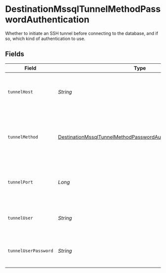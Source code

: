# DestinationMssqlTunnelMethodPasswordAuthentication

Whether to initiate an SSH tunnel before connecting to the database, and if so, which kind of authentication to use.


## Fields

| Field                                                                                                                                                   | Type                                                                                                                                                    | Required                                                                                                                                                | Description                                                                                                                                             | Example                                                                                                                                                 |
| ------------------------------------------------------------------------------------------------------------------------------------------------------- | ------------------------------------------------------------------------------------------------------------------------------------------------------- | ------------------------------------------------------------------------------------------------------------------------------------------------------- | ------------------------------------------------------------------------------------------------------------------------------------------------------- | ------------------------------------------------------------------------------------------------------------------------------------------------------- |
| `tunnelHost`                                                                                                                                            | *String*                                                                                                                                                | :heavy_check_mark:                                                                                                                                      | Hostname of the jump server host that allows inbound ssh tunnel.                                                                                        |                                                                                                                                                         |
| `tunnelMethod`                                                                                                                                          | [DestinationMssqlTunnelMethodPasswordAuthenticationTunnelMethod](../../models/shared/DestinationMssqlTunnelMethodPasswordAuthenticationTunnelMethod.md) | :heavy_check_mark:                                                                                                                                      | Connect through a jump server tunnel host using username and password authentication                                                                    |                                                                                                                                                         |
| `tunnelPort`                                                                                                                                            | *Long*                                                                                                                                                  | :heavy_check_mark:                                                                                                                                      | Port on the proxy/jump server that accepts inbound ssh connections.                                                                                     | 22                                                                                                                                                      |
| `tunnelUser`                                                                                                                                            | *String*                                                                                                                                                | :heavy_check_mark:                                                                                                                                      | OS-level username for logging into the jump server host                                                                                                 |                                                                                                                                                         |
| `tunnelUserPassword`                                                                                                                                    | *String*                                                                                                                                                | :heavy_check_mark:                                                                                                                                      | OS-level password for logging into the jump server host                                                                                                 |                                                                                                                                                         |